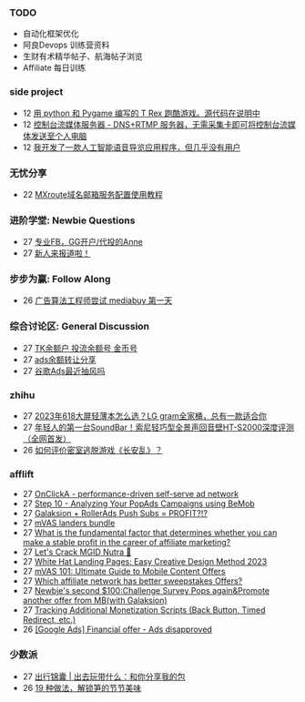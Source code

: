 ### TODO
-  自动化框架优化
-  阿良Devops 训练营资料
-  生财有术精华帖子、航海帖子浏览
-  Affiliate 每日训练

### side project
<!-- sideproject:START -->
-  12 [用 python 和 Pygame 编写的 T Rex 跑酷游戏。源代码在说明中](https://www.youtube.com/watch?v=pZySIXSelCA)
-  12 [控制台流媒体服务器 - DNS+RTMP 服务器，无需采集卡即可将控制台流媒体发送至个人电脑](https://github.com/Aioros/console-streaming-server)
-  12 [我开发了一款人工智能语音导览应用程序，但几乎没有用户](https://www.reddit.com/r/SideProject/comments/18gpp0e/ive_built_an_ai_audio_tour_app_but_have_almost_no/)<!-- sideproject:END -->


### 无忧分享
<!-- ruyo:START -->
-  22 [MXroute域名邮箱服务配置使用教程](https://51.ruyo.net/18648.html)<!-- ruyo:END -->

### 进阶学堂: Newbie Questions
<!-- advertcn1:START -->
-  27 [专业FB，GG开户/代投的Anne](https://www.advertcn.com/thread-114837-1-1.html)
-  27 [新人来报道啦！](https://www.advertcn.com/thread-114836-1-1.html)<!-- advertcn1:END -->

### 步步为赢: Follow Along
<!-- advertcn2:START -->
-  26 [广告算法工程师尝试 mediabuy 第一天](https://www.advertcn.com/thread-114834-1-1.html)<!-- advertcn2:END -->

### 综合讨论区: General Discussion
<!-- advertcn3:START -->
-  27 [TK余额户 投流余额号 金币号](https://www.advertcn.com/thread-114843-1-1.html)
-  27 [ads余额转让分享](https://www.advertcn.com/thread-114841-1-1.html)
-  27 [谷歌Ads最近抽风吗](https://www.advertcn.com/thread-114840-1-1.html)<!-- advertcn3:END -->


### zhihu
<!-- zhihu:START -->
-  27 [2023年618大屏轻薄本怎么选？LG gram全家桶，总有一款适合你](http://zhuanlan.zhihu.com/p/632641888?utm_campaign=rss&utm_medium=rss&utm_source=rss&utm_content=title)
-  27 [年轻人的第一台SoundBar！索尼轻巧型全景声回音壁HT-S2000深度评测（全网首发）](http://zhuanlan.zhihu.com/p/630990296?utm_campaign=rss&utm_medium=rss&utm_source=rss&utm_content=title)
-  26 [如何评价密室逃脱游戏《长安乱》？](http://www.zhihu.com/question/563950552/answer/3045961312?utm_campaign=rss&utm_medium=rss&utm_source=rss&utm_content=title)<!-- zhihu:END -->

### afflift
<!-- afflift:START -->
-  27 [OnClickA - performance-driven self-serve ad network](https://afflift.com/f/threads/onclicka-performance-driven-self-serve-ad-network.10316/)
-  27 [Step 10 - Analyzing Your PopAds Campaigns using BeMob](https://afflift.com/f/threads/step-10-analyzing-your-popads-campaigns-using-bemob.2947/)
-  27 [Galaksion + RollerAds Push Subs = PROFIT?!?](https://afflift.com/f/threads/galaksion-rollerads-push-subs-profit.13030/)
-  27 [mVAS landers bundle](https://afflift.com/f/threads/mvas-landers-bundle.12774/)
-  27 [What is the fundamental factor that determines whether you can make a stable profit in the career of affiliate marketing?](https://afflift.com/f/threads/what-is-the-fundamental-factor-that-determines-whether-you-can-make-a-stable-profit-in-the-career-of-affiliate-marketing.13047/)
-  27 [Let&#39;s Crack MGID Nutra 🚀](https://afflift.com/f/threads/lets-crack-mgid-nutra-%F0%9F%9A%80.12967/)
-  27 [White Hat Landing Pages: Easy Creative Design Method 2023](https://afflift.com/f/threads/white-hat-landing-pages-easy-creative-design-method-2023.11420/)
-  27 [mVAS 101: Ultimate Guide to Mobile Content Offers](https://afflift.com/f/threads/mvas-101-ultimate-guide-to-mobile-content-offers.11905/)
-  27 [Which affiliate network has better sweepstakes Offers?](https://afflift.com/f/threads/which-affiliate-network-has-better-sweepstakes-offers.12197/)
-  27 [Newbie&#39;s second $100:Challenge Survey Pops again&amp;Promote another offer from MB&lpar;with Galaksion&rpar;](https://afflift.com/f/threads/newbies-second-100-challenge-survey-pops-again-promote-another-offer-from-mb-with-galaksion.13010/)
-  27 [Tracking Additional Monetization Scripts &lpar;Back Button, Timed Redirect, etc.&rpar;](https://afflift.com/f/threads/tracking-additional-monetization-scripts-back-button-timed-redirect-etc.5121/)
-  26 [[Google Ads] Financial offer - Ads disapproved](https://afflift.com/f/threads/google-ads-financial-offer-ads-disapproved.13034/)<!-- afflift:END -->

### 少数派
<!-- sspai:START -->
-  27 [出行锦囊 | 出去玩带什么：和你分享我的包](https://sspai.com/post/83351)
-  26 [19 种做法，解锁笋的节节美味](https://sspai.com/prime/story/bamboo-shoots-recipes)<!-- sspai:END -->
